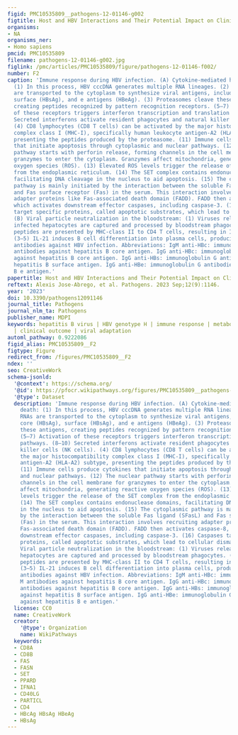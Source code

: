 ```yaml
---
figid: PMC10535809__pathogens-12-01146-g002
figtitle: Host and HBV Interactions and Their Potential Impact on Clinical Outcomes
organisms:
- NA
organisms_ner:
- Homo sapiens
pmcid: PMC10535809
filename: pathogens-12-01146-g002.jpg
figlink: /pmc/articles/PMC10535809/figure/pathogens-12-01146-f002/
number: F2
caption: 'Immune response during HBV infection. (A) Cytokine-mediated hepatocyte death:
  (1) In this process, HBV cccDNA generates multiple RNA lineages. (2) These RNAs
  are transported to the cytoplasm to synthesize viral antigens, including core (HBsAg),
  surface (HBsAg), and e antigens (HBeAg). (3) Proteasomes cleave these antigens,
  creating peptides recognized by pattern recognition receptors. (5–7) Activation
  of these receptors triggers interferon transcription and translation pathways. (8–10)
  Secreted interferons activate resident phagocytes and natural killer cells (NK cells).
  (4) CD8 lymphocytes (CD8 T cells) can be activated by the major histocompatibility
  complex class I (MHC-I), specifically human leukocyte antigen-A2 (HLA-A2) subtype,
  presenting the peptides produced by the proteasome. (11) Immune cells produce cytokines
  that initiate apoptosis through cytoplasmic and nuclear pathways. (12) The nuclear
  pathway starts with perforin release, forming channels in the cell membrane for
  granzymes to enter the cytoplasm. Granzymes affect mitochondria, generating reactive
  oxygen species (ROS). (13) Elevated ROS levels trigger the release of the SET complex
  from the endoplasmic reticulum. (14) The SET complex contains endonuclease domains,
  facilitating DNA cleavage in the nucleus to aid apoptosis. (15) The cytoplasmic
  pathway is mainly initiated by the interaction between the soluble Fas ligand (SFasL)
  and Fas surface receptor (Fas) in the serum. This interaction involves recruiting
  adapter proteins like Fas-associated death domain (FADD). FADD then activates caspase-8,
  which activates downstream effector caspases, including caspase-3. (16) Caspases
  target specific proteins, called apoptotic substrates, which lead to cellular dismantling.
  (B) Viral particle neutralization in the bloodstream: (1) Viruses released from
  infected hepatocytes are captured and processed by bloodstream phagocytes. (2) Processed
  peptides are presented by MHC-class II to CD4 T cells, resulting in IL-21 release.
  (3–5) IL-21 induces B cell differentiation into plasma cells, producing primary
  antibodies against HBV infection. Abbreviations: IgM anti-HBc: immunoglobulin M
  antibodies against hepatitis B core antigen. IgG anti-HBc: immunoglobulin G antibodies
  against hepatitis B core antigen. IgG anti-HBs: immunoglobulin G antibodies against
  hepatitis B surface antigen. IgG anti-HBe: immunoglobulin G antibodies against hepatitis
  B e antigen.'
papertitle: Host and HBV Interactions and Their Potential Impact on Clinical Outcomes.
reftext: Alexis Jose-Abrego, et al. Pathogens. 2023 Sep;12(9):1146.
year: '2023'
doi: 10.3390/pathogens12091146
journal_title: Pathogens
journal_nlm_ta: Pathogens
publisher_name: MDPI
keywords: hepatitis B virus | HBV genotype H | immune response | metabolic interaction
  | clinical outcome | viral adaptation
automl_pathway: 0.9222086
figid_alias: PMC10535809__F2
figtype: Figure
redirect_from: /figures/PMC10535809__F2
ndex: ''
seo: CreativeWork
schema-jsonld:
  '@context': https://schema.org/
  '@id': https://pfocr.wikipathways.org/figures/PMC10535809__pathogens-12-01146-g002.html
  '@type': Dataset
  description: 'Immune response during HBV infection. (A) Cytokine-mediated hepatocyte
    death: (1) In this process, HBV cccDNA generates multiple RNA lineages. (2) These
    RNAs are transported to the cytoplasm to synthesize viral antigens, including
    core (HBsAg), surface (HBsAg), and e antigens (HBeAg). (3) Proteasomes cleave
    these antigens, creating peptides recognized by pattern recognition receptors.
    (5–7) Activation of these receptors triggers interferon transcription and translation
    pathways. (8–10) Secreted interferons activate resident phagocytes and natural
    killer cells (NK cells). (4) CD8 lymphocytes (CD8 T cells) can be activated by
    the major histocompatibility complex class I (MHC-I), specifically human leukocyte
    antigen-A2 (HLA-A2) subtype, presenting the peptides produced by the proteasome.
    (11) Immune cells produce cytokines that initiate apoptosis through cytoplasmic
    and nuclear pathways. (12) The nuclear pathway starts with perforin release, forming
    channels in the cell membrane for granzymes to enter the cytoplasm. Granzymes
    affect mitochondria, generating reactive oxygen species (ROS). (13) Elevated ROS
    levels trigger the release of the SET complex from the endoplasmic reticulum.
    (14) The SET complex contains endonuclease domains, facilitating DNA cleavage
    in the nucleus to aid apoptosis. (15) The cytoplasmic pathway is mainly initiated
    by the interaction between the soluble Fas ligand (SFasL) and Fas surface receptor
    (Fas) in the serum. This interaction involves recruiting adapter proteins like
    Fas-associated death domain (FADD). FADD then activates caspase-8, which activates
    downstream effector caspases, including caspase-3. (16) Caspases target specific
    proteins, called apoptotic substrates, which lead to cellular dismantling. (B)
    Viral particle neutralization in the bloodstream: (1) Viruses released from infected
    hepatocytes are captured and processed by bloodstream phagocytes. (2) Processed
    peptides are presented by MHC-class II to CD4 T cells, resulting in IL-21 release.
    (3–5) IL-21 induces B cell differentiation into plasma cells, producing primary
    antibodies against HBV infection. Abbreviations: IgM anti-HBc: immunoglobulin
    M antibodies against hepatitis B core antigen. IgG anti-HBc: immunoglobulin G
    antibodies against hepatitis B core antigen. IgG anti-HBs: immunoglobulin G antibodies
    against hepatitis B surface antigen. IgG anti-HBe: immunoglobulin G antibodies
    against hepatitis B e antigen.'
  license: CC0
  name: CreativeWork
  creator:
    '@type': Organization
    name: WikiPathways
  keywords:
  - CD8A
  - CD8B
  - FAS
  - FASN
  - SET
  - PPARD
  - IFNA1
  - CD40LG
  - PARTICL
  - CD4
  - HBcAg HBsAg HBeAg
  - HBsAg
---
```

